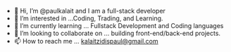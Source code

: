 - 👋 Hi, I’m @paulkalait and I am a full-stack developer
- 👀 I’m interested in ...Coding, Trading, and Learning.
- 🌱 I’m currently learning ... Fullstack Development and Coding languages
- 💞️ I’m looking to collaborate on ... building front-end/back-end projects.
- 📫 How to reach me ... kalaitzidispaul@gmail.com

<!---
paulkalait/paulkalait is a ✨ special ✨ repository because its `README.md` (this file) appears on your GitHub profile.
You can click the Preview link to take a look at your changes.
--->

